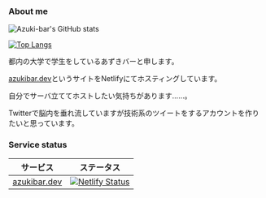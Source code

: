 ### About me
![Azuki-bar's GitHub stats](https://github-readme-stats.vercel.app/api?username=azuki-bar&theme=vue-dark&show_icons=true)

[![Top Langs](https://github-readme-stats.vercel.app/api/top-langs/?username=azuki-bar&layout=compact&theme=vue-dark)](https://github.com/anuraghazra/github-readme-stats)

都内の大学で学生をしているあずきバーと申します。

[azukibar.dev](https://azukibar.dev)というサイトをNetlifyにてホスティングしています。

自分でサーバ立ててホストしたい気持ちがあります……。

Twitterで脳内を垂れ流していますが技術系のツイートをするアカウントを作りたいと思っています。

### Service status
|サービス|ステータス|
|--|--|
|[azukibar.dev](https://azukibar.dev)|[![Netlify Status](https://api.netlify.com/api/v1/badges/f282c881-f63c-4632-b945-8ad51fb6fca6/deploy-status)](https://app.netlify.com/sites/azukibar/deploys)|
